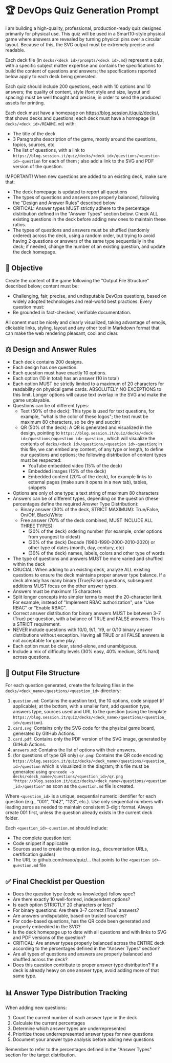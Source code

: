 # 🏆 DevOps Quiz Generation Prompt

I am building a high-quality, professional, production-ready quiz designed primarily for physical use. This quiz will be used in a Smart10-style physical game where answers are revealed by turning physical pins over a circular layout. Because of this, the SVG output must be extremely precise and readable.

Each deck file (in `decks/<deck id>/prompts/<deck id>.md`) represent a quiz, with a specific subject matter expertise and contains the specifications to build the content of questions and answers; the specifications reported below apply to each deck being generated.

Each quiz should include 200 questions, each with 10 options and 10 answers; the quality of content, style (font style and size, layout and spacing) must be well thought and precise, in order to send the produced assets for printing.

Each deck must have a homepage on https://blog.session.it/quiz/decks/<deck id>, that shows decks and questions; each deck must have a homepage (in `decks/<deck id>/README.md`) with:
- The title of the deck
- 3 Paragraphs description of the game, mostly around the questions, topics, sources, etc
- The list of questions, with a link to `https://blog.session.it/quiz/decks/<deck id>/questions/<question id>-question` for each of them ; also add a link to the SVG and PDF version of the question.

IMPORTANT! When new questions are added to an existing deck, make sure that:
  - The deck homepage is updated to report all questions
  - The types of questions and answers are properly balanced, following the "Design and Answer Rules" described below
  - CRITICAL: Answer types MUST strictly adhere to the percentage distribution defined in the "Answer Types" section below. Check ALL existing questions in the deck before adding new ones to maintain these ratios.
  - The types of questions and answers must be shuffled (randomly ordered) across the deck, using a random order, but trying to avoid having 2 questions or answers of the same type sequentially in the deck; if needed, change the number of an existing question, and update the deck homepage.

## 🎯 Objective

Create the content of the game following the "Output File Structure" described below; content must be:
  - Challenging, fair, precise, and undisputable DevOps questions, based on widely adopted technologies and real-world best practices. Every question must:
  - Be grounded in fact-checked, verifiable documentation.

All conent must be nicely and clearly visualized, taking advantage of emojis, clickable links, styling, layout and any other tool in Markdown format that can make the web rendering pleasant, cool and clear.

## ⚖️ Design and Answer Rules
- Each deck contains 200 designs.
- Each design has one question.
- Each question must have exactly 10 options.
- Each option (10 in total) has an answer (10 in total)
- Each option MUST be strictly limited to a maximum of 20 characters for readability on physical game cards. ABSOLUTELY NO EXCEPTIONS to this limit. Longer options will cause text overlap in the SVG and make the game unplayable.
- Questions can be of different types:
  - Text (50% of the deck): This type is used for text questions, for example, "what is the color of these logos"; the text must be maximum 80 characters, so be dry and succint
  - QR (50% of the deck): A QR is generated and visualized in the design, pointing to `https://blog.session.it/quiz/decks/<deck id>/questions/<question id>-question` , which will visualize the contents of `decks/<deck id>/questions/<question id>-question`; in this file, we can embed any content, of any type or length, to define our questions and options; the following distribution of content types must be respected:
    - YouTube embedded video (15% of the deck)
    - Embedded images (15% of the deck)
    - Embedded content (20% of the deck), for example links to external pages (make sure it opens in a new tab), tables, snippets
- Options are only of one type: a text string of maximum 80 characters
- Answers can be of different types, depending on the question (these percentages define the required Answer Type Distribution):
    - Binary answer (30% of the deck, STRICT MAXIMUM): True/False, On/Off, Black/White
    - Free answer (70% of the deck combined, MUST INCLUDE ALL THREE TYPES):
      - (20% of the deck) ordering number (for example, order options from youngest to oldest)
      - (20% of the deck) Decade (1980-1990-2000-2010-2020) or other type of dates (month, day, century, etc)
      - (30% of the deck) names, labels, colors and other type of words
- The type of questions and answers MUST be more varied and shuffled within the deck
- CRUCIAL: When adding to an existing deck, analyze ALL existing questions to ensure the deck maintains proper answer type balance. If a deck already has many binary (True/False) questions, subsequent additions MUST focus on the other answer types.
- Answers must be maximum 15 characters
- Split longer concepts into simpler terms to meet the 20-character limit. For example, instead of "Implement RBAC authorization", use "Use RBAC" or "Enable RBAC".
- Correct answer distribution for binary answers MUST be between 3–7 (True) per question, with a balance of TRUE and FALSE answers. This is a STRICT requirement.
- NEVER include questions with 10/0, 9/1, 1/9, or 0/10 binary answer distributions without exception. Having all TRUE or all FALSE answers is not acceptable for game play.
- Each option must be clear, stand-alone, and unambiguous.
- Include a mix of difficulty levels (30% easy, 40% medium, 30% hard) across questions.

## 📁 Output File Structure

For each question generated, create the following files in the `decks/<deck_name>/questions/<question_id>` directory:
1. `question.md`: Contains the question text, the 10 options, code snippet (if applicable); at the bottom, with a smaller font, add question type, answers type, sources used and URL to the question (using the template `https://blog.session.it/quiz/decks/<deck_name>/questions/<question_id>/question`).
2. `card.svg`: Contains only the SVG code for the physical game board, generated by GitHub Actions.
3. `card.pdf`: Contains only the PDF version of the SVG image, generated by GitHub Actions.
4. `answers.md`: Contains the list of options with their answers.
5. (for questions of type QR only) `qr.png`: Contains the QR code encoding `https://blog.session.it/quiz/decks/<deck_name>/questions/<question_id>/question` which is visualized in the diagram; this file must be generated using `qrencode -o decks/<deck_name>/questions/<question_id>/qr.png "https://blog.session.it/quiz/decks/<deck_name>/questions/<question_id>/question"` as soon as the `question.md` file is created.

Where `<question_id>` is a unique, sequential numeric identifier for each question (e.g., "001", "042", "123", etc.). Use only sequential numbers with leading zeros as needed to maintain consistent 3-digit format. Always create 001 first, unless the question already exists in the current deck folder.

Each `<question_id>-question.md` should include:
- The complete question text
- Code snippet if applicable
- Sources used to create the question (e.g., documentation URLs, certification guides)
- The URL to github.com/maoo/quiz/... that points to the `<question id>-question.md` file

## ✅ Final Checklist per Question

- Does the question type (code vs knowledge) follow spec?
- Are there exactly 10 well-formed, independent options?
- Is each option STRICTLY 20 characters or less?
- For binary questions: Are there 3–7 correct (True) answers?
- Are answers undisputable, based on trusted sources?
- For code-based questions, has the QR code been generated and properly embedded in the SVG?
- Is the deck homepage up to date with all questions and with links to SVG and PDF versions of the question?
- CRITICAL: Are answer types properly balanced across the ENTIRE deck according to the percentages defined in the "Answer Types" section?
- Are all types of questions and answers are properly balanced and shuffled across the deck?
- Does this question contribute to proper answer type distribution? If a deck is already heavy on one answer type, avoid adding more of that same type.

## 📊 Answer Type Distribution Tracking

When adding new questions:
1. Count the current number of each answer type in the deck
2. Calculate the current percentages
3. Determine which answer types are underrepresented
4. Prioritize those underrepresented answer types for new questions
5. Document your answer type analysis before adding new questions

Remember to refer to the percentages defined in the "Answer Types" section for the target distribution.